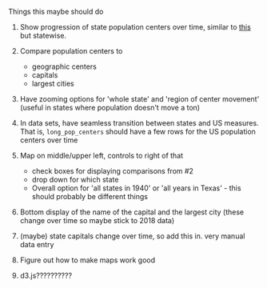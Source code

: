Things this maybe should do

1. Show progression of state population centers over time, similar to [this](https://www2.census.gov/geo/pdfs/reference/cenpop2010/centerpop_mean2010.pdf) but statewise.

2. Compare population centers to
    + geographic centers
    + capitals
    + largest cities

3. Have zooming options for 'whole state' and 'region of center movement' (useful in states where population doesn't move a ton)

4. In data sets, have seamless transition between states and US measures. That is, `long_pop_centers` should have a few rows for the US population centers over time

5. Map on middle/upper left, controls to right of that
    + check boxes for displaying comparisons from #2
    + drop down for which state
    + Overall option for 'all states in 1940' or 'all years in Texas' - this should probably be different things

6. Bottom display of the name of the capital and the largest city (these change over time so maybe stick to 2018 data)

7. (maybe) state capitals change over time, so add this in. very manual data entry

8. Figure out how to make maps work good

9. d3.js??????????
